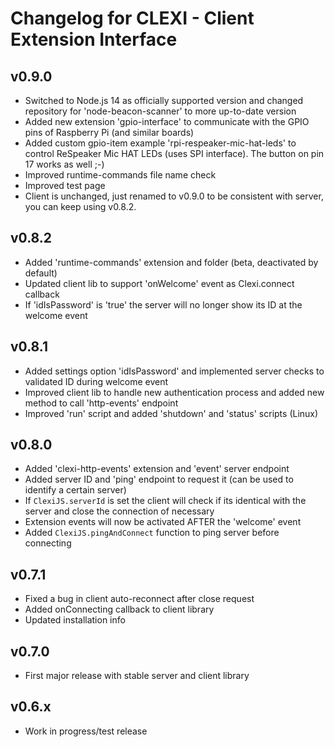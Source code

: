 # Changelog for CLEXI - Client Extension Interface

## v0.9.0
* Switched to Node.js 14 as officially supported version and changed repository for 'node-beacon-scanner' to more up-to-date version
* Added new extension 'gpio-interface' to communicate with the GPIO pins of Raspberry Pi (and similar boards)
* Added custom gpio-item example 'rpi-respeaker-mic-hat-leds' to control ReSpeaker Mic HAT LEDs (uses SPI interface). The button on pin 17 works as well ;-)
* Improved runtime-commands file name check
* Improved test page
* Client is unchanged, just renamed to v0.9.0 to be consistent with server, you can keep using v0.8.2.

## v0.8.2
* Added 'runtime-commands' extension and folder (beta, deactivated by default)
* Updated client lib to support 'onWelcome' event as Clexi.connect callback
* If 'idIsPassword' is 'true' the server will no longer show its ID at the welcome event

## v0.8.1
* Added settings option 'idIsPassword' and implemented server checks to validated ID during welcome event
* Improved client lib to handle new authentication process and added new method to call 'http-events' endpoint
* Improved 'run' script and added 'shutdown' and 'status' scripts (Linux)

## v0.8.0
* Added 'clexi-http-events' extension and 'event' server endpoint
* Added server ID and 'ping' endpoint to request it (can be used to identify a certain server)
* If `ClexiJS.serverId` is set the client will check if its identical with the server and close the connection of necessary
* Extension events will now be activated AFTER the 'welcome' event
* Added `ClexiJS.pingAndConnect` function to ping server before connecting

## v0.7.1
* Fixed a bug in client auto-reconnect after close request
* Added onConnecting callback to client library
* Updated installation info

## v0.7.0
* First major release with stable server and client library

## v0.6.x
* Work in progress/test release
